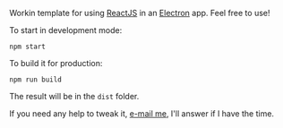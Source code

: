 Workin template for using [ReactJS](https://reactjs.org/) in an [Electron](https://electronjs.org/) app. Feel free to use!

To start in development mode:

```
npm start
```

To build it for production:

```
npm run build
```

The result will be in the `dist` folder.

If you need any help to tweak it, [e-mail me](mailto:inoitso@gmail.com), I'll answer if I have the time.
